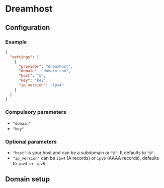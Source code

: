 # Dreamhost

## Configuration

### Example

```json
{
  "settings": [
    {
      "provider": "dreamhost",
      "domain": "domain.com",
      "host": "@",
      "key": "key",
      "ip_version": "ipv4"
    }
  ]
}
```

### Compulsory parameters

- `"domain"`
- `"key"`

### Optional parameters

- `"host"` is your host and can be a subdomain or `"@"`. It defaults to `"@"`.
- `"ip_version"` can be `ipv4` (A records) or `ipv6` (AAAA records), defaults to `ipv4 or ipv6`

## Domain setup
